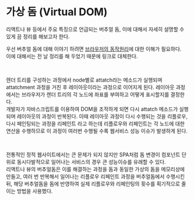 # 가상 돔 (Virtual DOM)

리액트나 뷰 등에서 주요 특징으로 언급되는 버추얼 돔, 이에 대해서 자세히 설명할 수 있게 끔 정리를 해보고자 한다.   

우선 버추얼 돔에 대해 이야기 하려면 [브라우저의 동작원리](https://github.com/jake920220/TIL/blob/master/Javascript/browser-sequence.md)에 대한 이해가 필요하다.   
이에 대해서는 전 날 정리를 해 두었기 때문에 링크로 대체한다.   

<br>

렌더 트리를 구성하는 과정에서 node별로 attatch라는 메소드가 실행되며 attatchment 과정을 거친 후 레이아웃이라는 과정으로 이어지게 된다.
레이아웃 과정에서는 브라우저가 렌더 트리의 각 노드에 좌표를 부여하고 어떻게 표시할지를 결정한다.   
개발자가 자바스크립트를 이용하여 DOM을 조작하게 되면 다시 attatch 메소드가 실행되며 레이아웃의 과정이 반복된다. 이때 레이아웃 과정이 다시 수행되는 것을 리플로우, 다시 페인팅되는 과정을 리페인트 라고 하는데
리플로우와 리페인트는 각 노드에 대한 연산을 수행하므로 이 과정이 여러번 수행될 수록 웹서비스 성능 이슈가 발생하게 된다.   

<br>

전통적인 정적 웹사이트에서는 큰 문제가 되지 않지만 SPA처럼 돔 변경이 컴포넌트 단위로 동시다발적으로 일어나는 서비스의 경우 큰 성능이슈를 유래할 수 있다.   
리액트나 뷰의 버추얼돔은 이를 해결하는 과정을 돔과 동일한 가상의 돔을 메모리상에 만들고, 여러 번 반복해서 일어나는 리플로우 리페인트 과정을 버추얼돔에서 수행시킨 뒤, 해당 버추얼돔을 돔에 반영하여
실제 리플로우와 리페인팅의 횟수를 획기적으로 줄이는 방법을 사용했다.

